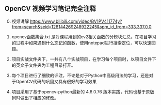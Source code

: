 ##  OpenCV 视频学习笔记完全注释

0. 视频讲解 https://www.bilibili.com/video/BV1PV411774y?from=search&seid=128144269248922245&spm_id_from=333.337.0.0


1. opencv函数集合.txt 是对课程用到的cv2相关函数的分模块汇总，在项目学习的过程中如果遇到什么忘记的函数，使用notepad进行搜索定位，可以快速回顾。
2. 项目实战文件夹下，一共有八个实战项目，在学习每个项目时，以项目文件下的英文子文件夹为工程目录打开。
3. 每个项目进行了细致的评注，不论是对于Python中高级用法的学习，还是对于OpenCV代码的巩固又具有很好的学习效果
4. 项目采用了基于opencv-python最新的 4.8.0.76 版本实践，代码也基于原版同时做出了相应的修改。